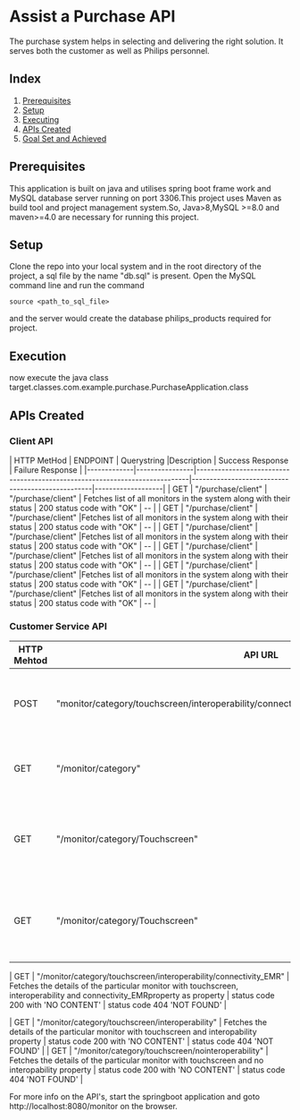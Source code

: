 # Assist a Purchase API


The purchase system helps in selecting and delivering the right solution.
It serves both the customer as well as Philips personnel.

## Index
1. [Prerequisites](#Prerequisites)
2. [Setup](#Setup)
3. [Executing](#Executing)
4. [APIs Created](#ApiCreated)
5. [Goal Set and Achieved](#Goalset)

## Prerequisites
This application is built on java and utilises spring boot frame work and MySQL database server running on port 3306.This project uses Maven as build tool and project management system.So, Java>8,MySQL >=8.0 and maven>=4.0 are necessary for running this project.

## Setup
Clone the repo into your local system and in the root directory of the project, a sql file by the name "db.sql" is present. 
Open the MySQL command line and run the command  

```   
source <path_to_sql_file>
```  
  and the server would create the database philips_products required for project.


## Execution
now execute the java class target.classes.com.example.purchase.PurchaseApplication.class 

## APIs Created



### Client API
| HTTP MetHod | ENDPOINT       | Querystring       |Description                                                                | Success Response                                 | Failure Response  |
|-------------|----------------|----------------------------------------------------------------------------|--------------------------------------------------|-------------------|
| GET        | "/purchase/client"      | "/purchase/client"      |  Fetches list of all monitors in the system along with their status | 200 status code with "OK"    | -- |
| GET        | "/purchase/client"      |   "/purchase/client"      |Fetches list of all monitors in the system along with their status | 200 status code with "OK"    | -- |
| GET        | "/purchase/client"      |   "/purchase/client"      |Fetches list of all monitors in the system along with their status | 200 status code with "OK"    | -- |
| GET        | "/purchase/client"      |   "/purchase/client"      |Fetches list of all monitors in the system along with their status | 200 status code with "OK"    | -- |
| GET        | "/purchase/client"      |   "/purchase/client"      |Fetches list of all monitors in the system along with their status | 200 status code with "OK"    | -- |
| GET        | "/purchase/client"      |   "/purchase/client"      |Fetches list of all monitors in the system along with their status | 200 status code with "OK"    | -- |




### Customer Service API

| HTTP Mehtod | API URL        | Description                                                                | Success Response                                 | Failure Response  |
|-------------|----------------|----------------------------------------------------------------------------|--------------------------------------------------|-------------------|
| POST        | "monitor/category/touchscreen/interoperability/connectivity_EMR/selectFinalProduct{monitorID}"      | This adds a new request for the selected product to the system | 201 status code 'CREATED'  | 400 status code 'BAD REQUEST' |
| GET         | "/monitor/category"      |Display list of category of monitors in the system              | 200 status code 'OK'                   | --                |
| GET         | "/monitor/category/Touchscreen" | Fetches the details of the particular monitor with touchscreen property                                   | status code 200 with 'NO CONTENT'  | status code 404 'NOT FOUND'    |
| GET         | "/monitor/category/Touchscreen" | Fetches the details of the particular monitor with touchscreen property                                   | status code 200 with 'NO CONTENT'  | status code 404 'NOT FOUND'    |

| GET         | "/monitor/category/touchscreen/interoperability/connectivity_EMR" | Fetches the details of the particular monitor with touchscreen, interoperability and connectivity_EMRproperty  as property                                 | status code 200 with 'NO CONTENT'  | status code 404 'NOT FOUND'    |

| GET         | "/monitor/category/touchscreen/interoperability" | Fetches the details of the particular monitor with touchscreen and interopability property                                   | status code 200 with 'NO CONTENT'  | status code 404 'NOT FOUND'    |
| GET         | "/monitor/category/touchscreen/nointeroperability" | Fetches the details of the particular monitor with touchscreen and  no interopability property                                   | status code 200 with 'NO CONTENT'  | status code 404 'NOT FOUND'    |


For more info on the API's, start the springboot application and goto 
http://localhost:8080/monitor on the browser.
